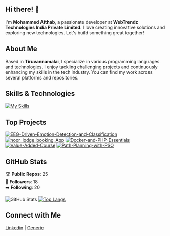 ## Hi there! 👋

I'm **Mohammed Afthab**, a passionate developer at **WebTrendz Technologies India Private Limited**. I love creating innovative solutions and exploring new technologies. Let's build something great together!

## About Me

Based in **Tiruvannamalai**, I specialize in various programming languages and technologies. I enjoy tackling challenging projects and continuously enhancing my skills in the tech industry. You can find my work across several platforms and repositories.

## Skills & Technologies

[![My Skills](https://skillicons.dev/icons?i=js,ts,react,electron,nodejs,mongodb,mysql,py,postman,github,bitbucket,webpack,materialui,bootstrap,androidstudio,flutter,dart,vscode,php,html,css,tensorflow,laravel,docker,deno&perline=12)](https://skillicons.dev)

## Top Projects

[![EEG-Driven-Emotion-Detection-and-Classification](https://github-readme-stats.vercel.app/api/pin/?username=MohammedAfthab18&repo=EEG-Driven-Emotion-Detection-and-Classification&theme=dark)](https://github.com/MohammedAfthab18/EEG-Driven-Emotion-Detection-and-Classification)
[![noor_lodge_booking_App](https://github-readme-stats.vercel.app/api/pin/?username=MohammedAfthab18&repo=noor_lodge_booking_App&theme=dark)](https://github.com/MohammedAfthab18/noor_lodge_booking_App)
[![Docker-and-PHP-Essentials](https://github-readme-stats.vercel.app/api/pin/?username=MohammedAfthab18&repo=Docker-and-PHP-Essentials&theme=dark)](https://github.com/MohammedAfthab18/Docker-and-PHP-Essentials)
[![Value-Added-Course](https://github-readme-stats.vercel.app/api/pin/?username=MohammedAfthab18&repo=Value-Added-Course&theme=dark)](https://github.com/MohammedAfthab18/Value-Added-Course)
[![Path-Planning-with-PSO](https://github-readme-stats.vercel.app/api/pin/?username=MohammedAfthab18&repo=Path-Planning-with-PSO&theme=dark)](https://github.com/MohammedAfthab18/Path-Planning-with-PSO)

## GitHub Stats
🏆 **Public Repos**: 25  
👥 **Followers**: 18  
➡️ **Following**: 20  

![GitHub Stats](https://github-readme-stats.vercel.app/api?username=MohammedAfthab18&show_icons=true&theme=radical)
[![Top Langs](https://github-readme-stats.vercel.app/api/top-langs/?username=MohammedAfthab18&layout=compact&theme=dark)](https://github.com/anuraghazra/github-readme-stats)

## Connect with Me

<a href="https://www.linkedin.com/in/mohammed-afthab-4a8a72220/" target="_blank" rel="noopener noreferrer"><Icon /> Linkedin</a> | <a href="https://bitbucket.org/dev-work-web-stack/workspace/repositories/" target="_blank" rel="noopener noreferrer"><Icon /> Generic</a>
